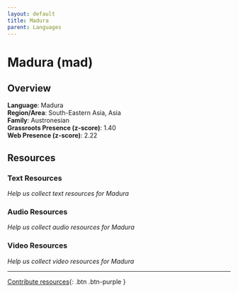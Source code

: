 ```yaml
---
layout: default
title: Madura
parent: Languages
---
```


# Madura (mad)

## Overview

**Language**: Madura  
**Region/Area**: South-Eastern Asia, Asia  
**Family**: Austronesian  
**Grassroots Presence (z-score)**: 1.40  
**Web Presence (z-score)**: 2.22  

## Resources

### Text Resources
*Help us collect text resources for Madura*

### Audio Resources
*Help us collect audio resources for Madura*

### Video Resources
*Help us collect video resources for Madura*

---

[Contribute resources](https://forms.office.com/e/1SfLJx3u1r){: .btn .btn-purple }
